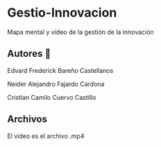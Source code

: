 # Gestio-Innovacion

Mapa mental y vídeo de la gestión de la innovación
##  Autores 🚀

Edvard Frederick Bareño Castellanos

Neider Alejandro Fajardo Cardona

Cristian Camilo Cuervo Castillo
##  Archivos 
El video es el archivo .mp4
